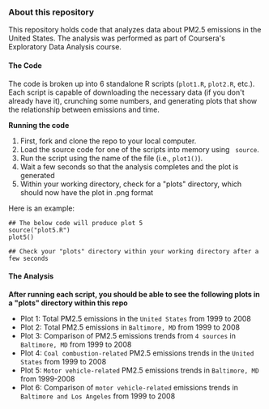 ### About this repository

This repository holds code that analyzes data about PM2.5 emissions in the United States. The analysis was performed as part of Coursera's Exploratory Data Analysis course.

#### The Code

The code is broken up into 6 standalone R scripts (```plot1.R```, ```plot2.R```, etc.). Each script is capable of downloading the necessary data (if you don't already have it), crunching some numbers, and generating plots that show the relationship between emissions and time.

**Running the code**  

1. First, fork and clone the repo to your local computer.  
2. Load the source code for one of the scripts into memory using ``` source```.  
3. Run the script using the name of the file (i.e., ```plot1()```). 
4. Wait a few seconds so that the analysis completes and the plot is generated
5. Within your working directory, check for a "plots" directory, which should now have the plot in .png format

Here is an example:

```
## The below code will produce plot 5
source("plot5.R")
plot5()

## Check your "plots" directory within your working directory after a few seconds
```

#### The Analysis

**After running each script, you should be able to see the following plots in a "plots" directory within this repo**

- Plot 1: Total PM2.5 emissions in the `United States` from 1999 to 2008
- Plot 2: Total PM2.5 emissions in `Baltimore, MD` from 1999 to 2008
- Plot 3: Comparison of PM2.5 emissions trends from `4 sources` in `Baltimore, MD` from 1999 to 2008
- Plot 4: `Coal combustion-related` PM2.5 emissions trends in the `United States` from 1999 to 2008
- Plot 5: `Motor vehicle-related` PM2.5 emissions trends in `Baltimore, MD` from 1999-2008
- Plot 6: Comparison of `motor vehicle-related` emissions trends in `Baltimore and Los Angeles` from 1999 to 2008

